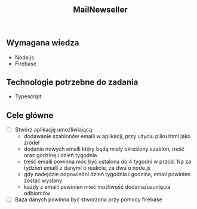 <h2 align="center">MailNewseller</h2>

<br>

## Wymagana wiedza

- Node.js
- Firebase

## Technologie potrzebne do zadania

- Typescript

## Cele główne

- [ ] Stwórz aplikację umożliwiającą:
  - dodawanie szablonów emaili w aplikacji, przy użyciu pliku html jako źródeł
  - dodanie nowych emaili który będą miały określony szablon, treść oraz godzinę i dzień tygodnia
  - treść emaili powinna móc być ustalona do 4 tygodni w przód. Np za tydzień emaili z danymi o reakcie, za dwa o node.js
  - gdy nadejdzie odpowiedni dzień tygodnia i godzina, email powinien zostać wysłany
  - każdy z emaili powinien mieć możliwość dodania/usunięcia odbiorców
- [ ] Baza danych powinna być stworzona przy pomocy firebase
